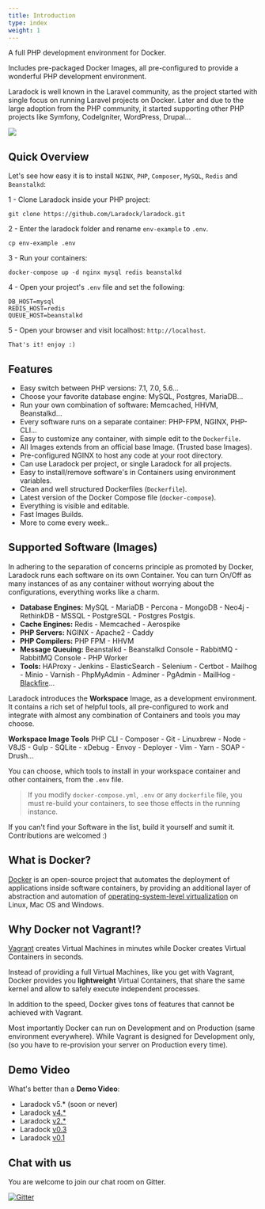 ```yaml
---
title: Introduction
type: index
weight: 1
---
```





A full PHP development environment for Docker.

Includes pre-packaged Docker Images, all pre-configured to provide a wonderful PHP development environment.

Laradock is well known in the Laravel community, as the project started with single focus on running Laravel projects on Docker. Later and due to the large adoption from the PHP community, it started supporting other PHP projects like Symfony, CodeIgniter, WordPress, Drupal...


![](https://s19.postimg.org/jblfytw9f/laradock-logo.jpg)

## Quick Overview

Let's see how easy it is to install `NGINX`, `PHP`, `Composer`, `MySQL`, `Redis` and `Beanstalkd`:

1 - Clone Laradock inside your PHP project:

```shell
git clone https://github.com/Laradock/laradock.git
```

2 - Enter the laradock folder and rename `env-example` to `.env`.

```shell
cp env-example .env
```

3 - Run your containers:

```shell
docker-compose up -d nginx mysql redis beanstalkd
```

4 - Open your project's `.env` file and set the following:

```shell
DB_HOST=mysql
REDIS_HOST=redis
QUEUE_HOST=beanstalkd
```

5 - Open your browser and visit localhost: `http://localhost`.

```shell
That's it! enjoy :)
```




<a name="features"></a>
## Features

- Easy switch between PHP versions: 7.1, 7.0, 5.6...
- Choose your favorite database engine: MySQL, Postgres, MariaDB...
- Run your own combination of software: Memcached, HHVM, Beanstalkd...
- Every software runs on a separate container: PHP-FPM, NGINX, PHP-CLI...
- Easy to customize any container, with simple edit to the `Dockerfile`.
- All Images extends from an official base Image. (Trusted base Images).
- Pre-configured NGINX to host any code at your root directory.
- Can use Laradock per project, or single Laradock for all projects.
- Easy to install/remove software's in Containers using environment variables.
- Clean and well structured Dockerfiles (`Dockerfile`).
- Latest version of the Docker Compose file (`docker-compose`).
- Everything is visible and editable.
- Fast Images Builds.
- More to come every week..




<a name="Supported-Containers"></a>
## Supported Software (Images)

In adhering to the separation of concerns principle as promoted by Docker, Laradock runs each software on its own Container.
You can turn On/Off as many instances of as any container without worrying about the configurations, everything works like a charm.

- **Database Engines:**
MySQL - MariaDB - Percona - MongoDB - Neo4j - RethinkDB - MSSQL - PostgreSQL - Postgres Postgis.
- **Cache Engines:**
Redis - Memcached - Aerospike
- **PHP Servers:**
NGINX - Apache2 - Caddy
- **PHP Compilers:**
PHP FPM - HHVM
- **Message Queuing:**
Beanstalkd - Beanstalkd Console - RabbitMQ - RabbitMQ Console - PHP Worker
- **Tools:**
HAProxy - Jenkins - ElasticSearch - Selenium - Certbot - Mailhog - Minio - Varnish - PhpMyAdmin - Adminer - PgAdmin - MailHog - [Blackfire](https://blackfire.io)...

Laradock introduces the **Workspace** Image, as a development environment.
It contains a rich set of helpful tools, all pre-configured to work and integrate with almost any combination of Containers and tools you may choose.

**Workspace Image Tools**
PHP CLI - Composer - Git - Linuxbrew - Node - V8JS - Gulp - SQLite - xDebug - Envoy - Deployer - Vim - Yarn - SOAP - Drush...

You can choose, which tools to install in your workspace container and other containers, from the `.env` file.


> If you modify `docker-compose.yml`, `.env` or any `dockerfile` file, you must re-build your containers, to see those effects in the running instance.



If you can't find your Software in the list, build it yourself and sumit it. Contributions are welcomed :)






<a name="what-is-docker"></a>
## What is Docker?

[Docker](https://www.docker.com) is an open-source project that automates the deployment of applications inside software containers, by providing an additional layer of abstraction and automation of [operating-system-level virtualization](https://en.wikipedia.org/wiki/Operating-system-level_virtualization) on Linux, Mac OS and Windows.






<a name="why-docker-not-vagrant"></a>
## Why Docker not Vagrant!?

[Vagrant](https://www.vagrantup.com) creates Virtual Machines in minutes while Docker creates Virtual Containers in seconds.

Instead of providing a full Virtual Machines, like you get with Vagrant, Docker provides you **lightweight** Virtual Containers, that share the same kernel and allow to safely execute independent processes.

In addition to the speed, Docker gives tons of features that cannot be achieved with Vagrant.

Most importantly Docker can run on Development and on Production (same environment everywhere). While Vagrant is designed for Development only, (so you have to re-provision your server on Production every time).






<a name="Demo"></a>
## Demo Video

What's better than a **Demo Video**:

- Laradock v5.* (soon or never)
- Laradock [v4.*](https://www.youtube.com/watch?v=TQii1jDa96Y)
- Laradock [v2.*](https://www.youtube.com/watch?v=-DamFMczwDA)
- Laradock [v0.3](https://www.youtube.com/watch?v=jGkyO6Is_aI)
- Laradock [v0.1](https://www.youtube.com/watch?v=3YQsHe6oF80)







<a name="Chat"></a>
## Chat with us

You are welcome to join our chat room on Gitter.

[![Gitter](https://badges.gitter.im/Laradock/laradock.svg)](https://gitter.im/Laradock/laradock?utm_source=badge&utm_medium=badge&utm_campaign=pr-badge)
